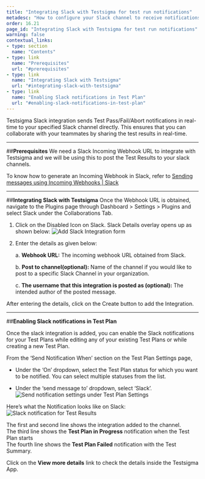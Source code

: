 ```yaml
---
title: "Integrating Slack with Testsigma for test run notifications"
metadesc: "How to configure your Slack channel to receive notifications about Test Results in real-time from Testsigma"
order: 16.21
page_id: "Integrating Slack with Testsigma for test run notifications"
warning: false
contextual_links:
- type: section
  name: "Contents"
- type: link
  name: "Prerequisites"
  url: "#prerequisites"
- type: link
  name: "Integrating Slack with Testsigma"
  url: "#integrating-slack-with-testsigma"
- type: link
  name: "Enabling Slack notifications in Test Plan"
  url: "#enabling-slack-notifications-in-test-plan"
---
```

Testsigma Slack integration sends Test Pass/Fail/Abort notifications in real-time to your specified Slack channel directly. This ensures that you can collaborate with your teammates by sharing the test results in real-time.

---
##**Prerequisites**
We need a Slack Incoming Webhook URL to integrate with Testsigma and we will be using this to post the Test Results to your slack channels.

To know how to generate an Incoming Webhook in Slack, refer to [Sending messages using Incoming Webhooks | Slack](https://api.slack.com/messaging/webhooks)

---
##**Integrating Slack with Testsigma**
Once the Webhook URL is obtained, navigate to the Plugins page through Dashboard > Settings > Plugins and select Slack under the Collaborations Tab.
  1. Click on the Disabled Icon on Slack. Slack Details overlay opens up as shown below:
![Add Slack Integration form](https://docs.testsigma.com/images/slack/add-slack-integration-form.png)
  2. Enter the details as given below:

      a. **Webhook URL:** The incoming webhook URL obtained from Slack.

      b. **Post to channel(optional):** Name of the channel if you would like to post to a specific Slack Channel in your organization.  

      c. **The username that this integration is posted as (optional):** The intended author of the posted message.

After entering the details, click on the Create button to add the Integration.

---
##**Enabling Slack notifications in Test Plan**

Once the slack integration is added, you can enable the Slack notifications for your Test Plans while editing any of your existing Test Plans or while creating a new Test Plan.

From the ‘Send Notification When’ section on the Test Plan Settings page,
 * Under the ‘On’ dropdown, select the Test Plan status for which you want to be notified. You can select multiple statuses from the list.

 * Under the ‘send message to’ dropdown, select ‘Slack’.
![Send notification settings under Test Plan Settings ](https://docs.testsigma.com/images/slack/create-edit-test-plan-send-notification-when.png)

Here’s what the Notification looks like on Slack:
![Slack notification for Test Results ](https://docs.testsigma.com/images/slack/test-results-slack-notification.png)

The first and second line shows the integration added to the channel.<br>
The third line shows the **Test Plan in Progress** notification when the Test Plan starts<br>
The fourth line shows the **Test Plan Failed** notification with the Test Summary.

 Click on the **View more details** link to check the details inside the Testsigma App.
  

